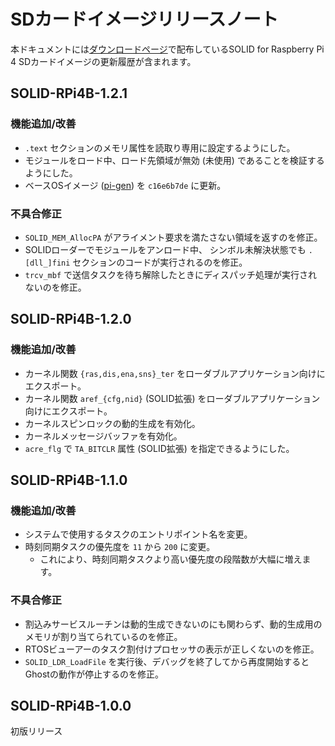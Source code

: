# SDカードイメージリリースノート

本ドキュメントには[ダウンロードページ](download.md)で配布しているSOLID for Raspberry Pi 4 SDカードイメージの更新履歴が含まれます。

## SOLID-RPi4B-1.2.1

### 機能追加/改善
- `.text` セクションのメモリ属性を読取り専用に設定するようにした。
- モジュールをロード中、ロード先領域が無効 (未使用) であることを検証するようにした。
- ベースOSイメージ ([pi-gen](https://github.com/RPi-Distro/pi-gen)) を `c16e6b7de` に更新。

### 不具合修正
- `SOLID_MEM_AllocPA` がアライメント要求を満たさない領域を返すのを修正。
- SOLIDローダーでモジュールをアンロード中、 シンボル未解決状態でも `.[dll_]fini` セクションのコードが実行されるのを修正。
- `trcv_mbf` で送信タスクを待ち解除したときにディスパッチ処理が実行されないのを修正。

## SOLID-RPi4B-1.2.0

### 機能追加/改善
- カーネル関数 `{ras,dis,ena,sns}_ter` をローダブルアプリケーション向けにエクスポート。
- カーネル関数 `aref_{cfg,nid}` (SOLID拡張) をローダブルアプリケーション向けにエクスポート。
- カーネルスピンロックの動的生成を有効化。
- カーネルメッセージバッファを有効化。
- `acre_flg` で `TA_BITCLR` 属性 (SOLID拡張) を指定できるようにした。

## SOLID-RPi4B-1.1.0

### 機能追加/改善
- システムで使用するタスクのエントリポイント名を変更。
- 時刻同期タスクの優先度を `11` から `200` に変更。
  - これにより、時刻同期タスクより高い優先度の段階数が大幅に増えます。

### 不具合修正
- 割込みサービスルーチンは動的生成できないのにも関わらず、動的生成用のメモリが割り当てられているのを修正。
- RTOSビューアーのタスク割付けプロセッサの表示が正しくないのを修正。
- `SOLID_LDR_LoadFile` を実行後、デバッグを終了してから再度開始するとGhostの動作が停止するのを修正。

## SOLID-RPi4B-1.0.0

初版リリース

